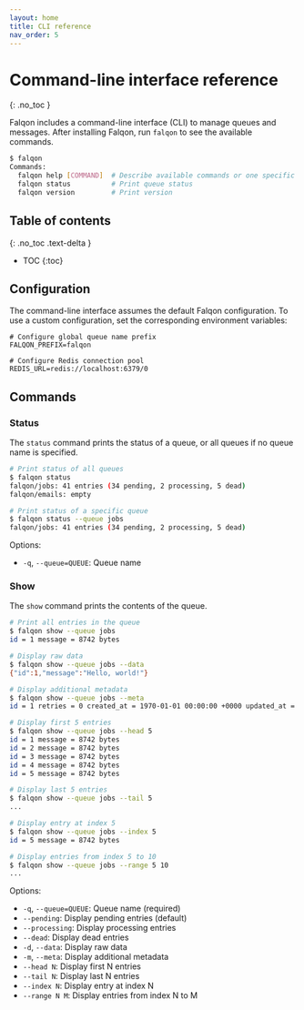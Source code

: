 ```yaml
---
layout: home
title: CLI reference
nav_order: 5
---
```


# Command-line interface reference
{: .no_toc }

Falqon includes a command-line interface (CLI) to manage queues and messages.
After installing Falqon, run `falqon` to see the available commands.

```bash
$ falqon
Commands:
  falqon help [COMMAND]  # Describe available commands or one specific command
  falqon status          # Print queue status
  falqon version         # Print version
```

## Table of contents
{: .no_toc .text-delta }

- TOC
{:toc}

## Configuration

The command-line interface assumes the default Falqon configuration.
To use a custom configuration, set the corresponding environment variables:

```dotenv
# Configure global queue name prefix
FALQON_PREFIX=falqon

# Configure Redis connection pool
REDIS_URL=redis://localhost:6379/0
```

## Commands

### Status

The `status` command prints the status of a queue, or all queues if no queue name is specified.

```bash
# Print status of all queues
$ falqon status
falqon/jobs: 41 entries (34 pending, 2 processing, 5 dead)
falqon/emails: empty

# Print status of a specific queue
$ falqon status --queue jobs
falqon/jobs: 41 entries (34 pending, 2 processing, 5 dead)
```

Options:
- `-q`, `--queue=QUEUE`: Queue name

### Show

The `show` command prints the contents of the queue.

```bash
# Print all entries in the queue
$ falqon show --queue jobs
id = 1 message = 8742 bytes

# Display raw data
$ falqon show --queue jobs --data
{"id":1,"message":"Hello, world!"}

# Display additional metadata
$ falqon show --queue jobs --meta
id = 1 retries = 0 created_at = 1970-01-01 00:00:00 +0000 updated_at = 1970-01-01 00:00:00 +0000 message = 8742 bytes

# Display first 5 entries
$ falqon show --queue jobs --head 5
id = 1 message = 8742 bytes
id = 2 message = 8742 bytes
id = 3 message = 8742 bytes
id = 4 message = 8742 bytes
id = 5 message = 8742 bytes

# Display last 5 entries
$ falqon show --queue jobs --tail 5
...

# Display entry at index 5
$ falqon show --queue jobs --index 5
id = 5 message = 8742 bytes

# Display entries from index 5 to 10
$ falqon show --queue jobs --range 5 10
...
```

Options:
- `-q`, `--queue=QUEUE`: Queue name (required)
- `--pending`: Display pending entries (default)
- `--processing`: Display processing entries
- `--dead`: Display dead entries
- `-d`, `--data`: Display raw data 
- `-m`, `--meta`: Display additional metadata
- `--head N`: Display first N entries
- `--tail N`: Display last N entries
- `--index N`: Display entry at index N
- `--range N M`: Display entries from index N to M

